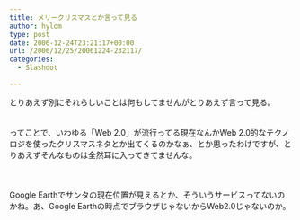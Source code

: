 ```yaml
---
title: メリークリスマスとか言って見る
author: hylom
type: post
date: 2006-12-24T23:21:17+00:00
url: /2006/12/25/20061224-232117/
categories:
  - Slashdot

---
```

とりあえず別にそれらしいことは何もしてませんがとりあえず言って見る。  
</br>   
ってことで、いわゆる「Web 2.0」が流行ってる現在なんかWeb 2.0的なテクノロジを使ったクリスマスネタとか出てくるのかなぁ、とか思ったわけですが、とりあえずそんなものは全然耳に入ってきてませんな。</br>  
</br>   
Google Earthでサンタの現在位置が見えるとか、そういうサービスってないのかね。あ、Google Earthの時点でブラウザじゃないからWeb2.0じゃないのか。</br>  
</br>  
</br>